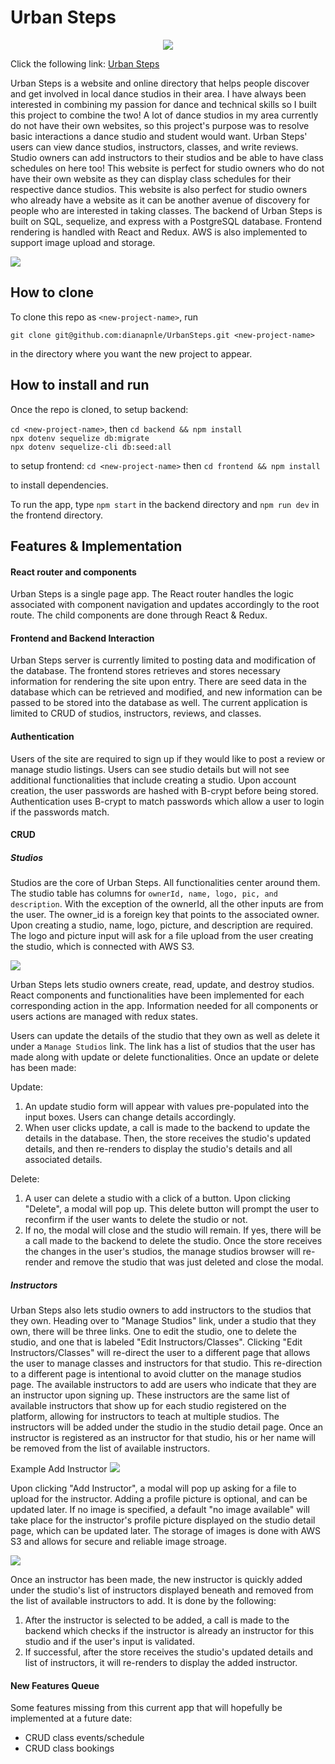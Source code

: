 # Urban Steps

<p align="center">
  <a href="https://skillicons.dev">
    <img src="https://skillicons.dev/icons?i=js,sqlite,nodejs,sequelize,postgres,react,redux,express,aws" />
  </a>
</p>

Click the following link: [Urban Steps](https://urbansteps.onrender.com/)

Urban Steps is a website and online directory that helps people discover and get involved in local dance studios in their area. I have always been interested in combining my passion for dance and technical skills so I built this project to combine the two! A lot of dance studios in my area currently do not have their own websites, so this project's purpose was to resolve basic interactions a dance studio and student would want. Urban Steps' users can view dance studios, instructors, classes, and write reviews. Studio owners can add instructors to their studios and be able to have class schedules on here too! This website is perfect for studio owners who do not have their own website as they can display class schedules for their respective dance studios. This website is also perfect for studio owners who already have a website as it can be another avenue of discovery for people who are interested in taking classes. The backend of Urban Steps is built on SQL, sequelize, and express with a PostgreSQL database. Frontend rendering is handled with React and Redux. AWS is also implemented to support image upload and storage.

<img src="frontend/images/landingpage.png" />

## How to clone

To clone this repo as `<new-project-name>`, run

```shell
git clone git@github.com:dianapnle/UrbanSteps.git <new-project-name>
```

in the directory where you want the new project to appear.

## How to install and run

Once the repo is cloned, to setup backend:

`cd <new-project-name>`, then `cd backend && npm install` \
`npx dotenv sequelize db:migrate`\
`npx dotenv sequelize-cli db:seed:all`

to setup frontend:
`cd <new-project-name>` then `cd frontend && npm install`

to install
dependencies.

To run the app, type `npm start` in the backend directory and `npm run dev` in the frontend directory.

## Features & Implementation

#### React router and components

Urban Steps is a single page app. The React router handles the logic associated with component navigation and updates accordingly to the root route. The child components are done through React & Redux.

#### Frontend and Backend Interaction

Urban Steps server is currently limited to posting data and modification of the database. The frontend stores retrieves and stores necessary information for rendering the site upon entry. There are seed data in the database which can be retrieved and modified, and new information can be passed to be stored into the database as well. The current application is limited to CRUD of studios, instructors, reviews, and classes.

#### Authentication

Users of the site are required to sign up if they would like to post a review or manage studio listings. Users can see studio details but will not see additional functionalities that include creating a studio. Upon account creation, the user passwords are hashed with B-crypt before being stored. Authentication uses B-crypt to match passwords which allow a user to login if the passwords match.

#### CRUD

##### Studios

Studios are the core of Urban Steps. All functionalities center around them. The studio table has columns for `ownerId, name, logo, pic, and description`. With the exception of the ownerId, all the other inputs are from the user. The owner_id is a foreign key that points to the associated owner. Upon creating a studio, name, logo, picture, and description are required. The logo and picture input will ask for a file upload from the user creating the studio, which is connected with AWS S3.

<img src="frontend/images/addstudio.png" />


Urban Steps lets studio owners create, read, update, and destroy studios. React components and functionalities have been implemented for each corresponding action in the app. Information needed for all components or users actions are managed with redux states.

Users can update the details of the studio that they own as well as delete it under a `Manage Studios` link. The link has a list of studios that the user has made along with update or delete functionalities. Once an update or delete has been made:

Update:
1. An update studio form will appear with values pre-populated into the input boxes. Users can change details accordingly.
2. When user clicks update, a call is made to the backend to update the details in the database. Then, the store receives the studio's updated details, and then re-renders to display the studio's details and all associated details.

Delete:
1. A user can delete a studio with a click of a button. Upon clicking "Delete", a modal will pop up. This delete button will prompt the user to reconfirm if the user wants to delete the studio or not.
2. If no, the modal will close and the studio will remain. If yes, there will be a call made to the backend to delete the studio. Once the store receives the changes in the user's studios, the manage studios browser will re-render and remove the studio that was just deleted and close the modal.

##### Instructors

Urban Steps also lets studio owners to add instructors to the studios that they own. Heading over to "Manage Studios" link, under a studio that they own, there will be three links. One to edit the studio, one to delete the studio, and one that is labeled "Edit Instructors/Classes". Clicking "Edit Instructors/Classes" will re-direct the user to a different page that allows the user to manage classes and instructors for that studio. This re-direction to a different page is intentional to avoid clutter on the manage studios page. The available instructors to add are users who indicate that they are an instructor upon signing up. These instructors are the same list of available instructors that show up for each studio registered on the platform, allowing for instructors to teach at multiple studios. The instructors will be added under the studio in the studio detail page. Once an instructor is registered as an instructor for that studio, his or her name will be removed from the list of available instructors.

Example Add Instructor
<img src="frontend/images/createinstructors.png" />

Upon clicking "Add Instructor", a modal will pop up asking for a file to upload for the instructor. Adding a profile picture is optional, and can be updated later. If no image is specified, a default "no image available" will take place for the instructor's profile picture displayed on the studio detail page, which can be updated later. The storage of images is done with AWS S3 and allows for secure and reliable image stroage.

<img src="frontend/images/uploadinstructor.png" />

Once an instructor has been made, the new instructor is quickly added under the studio's list of instructors displayed beneath and removed from the list of available instructors to add. It is done by the following:

1. After the instructor is selected to be added, a call is made to the backend which checks if the instructor is already an instructor for this studio and if the user's input is validated.
2. If successful, after the store receives the studio's updated details and list of instructors, it will re-renders to display the added instructor.

#### New Features Queue

Some features missing from this current app that will hopefully be implemented at a future date:

- CRUD class events/schedule
- CRUD class bookings
